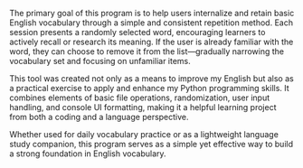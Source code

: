 The primary goal of this program is to help users internalize and retain basic English vocabulary through a simple and consistent repetition method. Each session presents a randomly selected word, encouraging learners to actively recall or research its meaning. If the user is already familiar with the word, they can choose to remove it from the list—gradually narrowing the vocabulary set and focusing on unfamiliar items.

This tool was created not only as a means to improve my English but also as a practical exercise to apply and enhance my Python programming skills. It combines elements of basic file operations, randomization, user input handling, and console UI formatting, making it a helpful learning project from both a coding and a language perspective.

Whether used for daily vocabulary practice or as a lightweight language study companion, this program serves as a simple yet effective way to build a strong foundation in English vocabulary.





